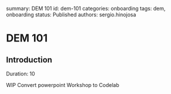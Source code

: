 summary: DEM 101
id: dem-101
categories: onboarding
tags: dem, onboarding
status: Published
authors: sergio.hinojosa

# DEM 101

## Introduction 
Duration: 10

WIP 
Convert powerpoint Workshop to Codelab



